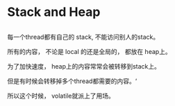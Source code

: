 # Stack and Heap

## 
每一个thread都有自己的 stack, 不能访问别人的stack。

所有的内容， 不论是 local 的还是全局的， 都放在 heap上。

为了加快速度， heap上的内容常常会被转移到stack上。

但是有时候会转移掉多个thread都需要的内容。‘

所以这个时候， volatile就派上了用场。